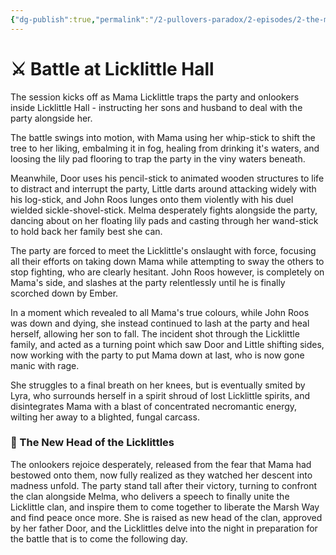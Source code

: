 ```yaml
---
{"dg-publish":true,"permalink":"/2-pullovers-paradox/2-episodes/2-the-marsh-way-convergence/sessions/session-13-the-pullovers-paradox/","created":"2025-09-27T12:27:42.196+02:00","updated":"2025-10-03T14:59:23.065+02:00"}
---
```



# ⚔️ Battle at Licklittle Hall

The session kicks off as Mama Licklittle traps the party and onlookers inside Licklittle Hall - instructing her sons and husband to deal with the party alongside her. 

The battle swings into motion, with Mama using her whip-stick to shift the tree to her liking, embalming it in fog, healing from drinking it's waters, and loosing the lily pad flooring to trap the party in the viny waters beneath.

Meanwhile, Door uses his pencil-stick to animated wooden structures to life to distract and interrupt the party, Little darts around attacking widely with his log-stick, and John Roos lunges onto them violently with his duel wielded sickle-shovel-stick. Melma desperately fights alongside the party, dancing about on her floating lily pads and casting through her wand-stick to hold back her family best she can.

The party are forced to meet the Licklittle's onslaught with force, focusing all their efforts on taking down Mama while attempting to sway the others to stop fighting, who are clearly hesitant. John Roos however, is completely on Mama's side, and slashes at the party relentlessly until he is finally scorched down by Ember. 

In a moment which revealed to all Mama's true colours, while John Roos was down and dying, she instead continued to lash at the party and heal herself, allowing her son to fall. The incident shot through the Licklittle family, and acted as a turning point which saw Door and Little shifting sides, now working with the party to put Mama down at last, who is now gone manic with rage.

She struggles to a final breath on her knees, but is eventually smited by Lyra, who surrounds herself in a spirit shroud of lost Licklittle spirits, and disintegrates Mama with a blast of concentrated necromantic energy, wilting her away to a blighted, fungal carcass.
### 🌿 The New Head of the Licklittles

The onlookers rejoice desperately, released from the fear that Mama had bestowed onto them, now fully realized as they watched her descent into madness unfold. The party stand tall after their victory, turning to confront the clan alongside Melma, who delivers a speech to finally unite the Licklittle clan, and inspire them to come together to liberate the Marsh Way and find peace once more. She is raised as new head of the clan, approved by her father Door, and the Licklittles delve into the night in preparation for the battle that is to come the following day.